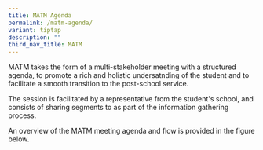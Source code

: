 ```yaml
---
title: MATM Agenda
permalink: /matm-agenda/
variant: tiptap
description: ""
third_nav_title: MATM
---
```

<p>MATM takes the form of a multi-stakeholder meeting with a structured agenda,
to promote a rich and holistic undersatnding of the student and to facilitate
a smooth transition to the post-school service.</p>
<p>The session is facilitated by a representative from the student's school,
and consists of sharing segments to as part of the information gathering
process.</p>
<p>An overview of the MATM meeting agenda and flow is provided in the figure
below.</p>